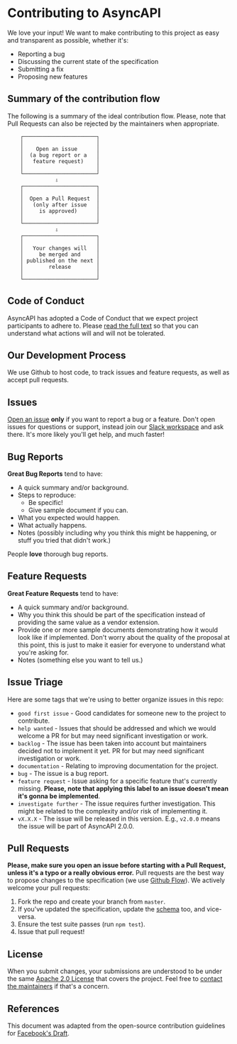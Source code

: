 # Contributing to AsyncAPI
We love your input! We want to make contributing to this project as easy and transparent as possible, whether it's:

- Reporting a bug
- Discussing the current state of the specification
- Submitting a fix
- Proposing new features

## Summary of the contribution flow

The following is a summary of the ideal contribution flow. Please, note that Pull Requests can also be rejected by the maintainers when appropriate.

```
    ┌───────────────────────┐
    │                       │
    │    Open an issue      │
    │  (a bug report or a   │
    │   feature request)    │
    │                       │
    └───────────────────────┘
               ⇩
    ┌───────────────────────┐
    │                       │
    │  Open a Pull Request  │
    │   (only after issue   │
    │     is approved)      │
    │                       │
    └───────────────────────┘
               ⇩
    ┌───────────────────────┐
    │                       │
    │   Your changes will   │
    │     be merged and     │
    │ published on the next │
    │        release        │
    │                       │
    └───────────────────────┘
```

## Code of Conduct
AsyncAPI has adopted a Code of Conduct that we expect project participants to adhere to. Please [read the full text](CODE_OF_CONDUCT.md) so that you can understand what actions will and will not be tolerated.

## Our Development Process
We use Github to host code, to track issues and feature requests, as well as accept pull requests.

## Issues
[Open an issue](https://github.com/asyncapi/asyncapi/issues/new) **only** if you want to report a bug or a feature. Don't open issues for questions or support, instead join our [Slack workspace](https://join.slack.com/t/asyncapi/shared_invite/enQtNDY3MzI0NjU5OTQyLWU4ZGU2MTg1MDIyZDFjMTI2YjkxYTdlMzc1NjgzYTAxZDM1YTg1NDhhMTE2NDliMjlhZjYxNzk0ZTE5ZGU1ZTg) and ask there. It's more likely you'll get help, and much faster!

## Bug Reports
**Great Bug Reports** tend to have:

- A quick summary and/or background.
- Steps to reproduce:
  - Be specific!
  - Give sample document if you can.
- What you expected would happen.
- What actually happens.
- Notes (possibly including why you think this might be happening, or stuff you tried that didn't work.)

People **love** thorough bug reports.

## Feature Requests
**Great Feature Requests** tend to have:

- A quick summary and/or background.
- Why you think this should be part of the specification instead of providing the same value as a vendor extension.
- Provide one or more sample documents demonstrating how it would look like if implemented. Don't worry about the quality of the proposal at this point, this is just to make it easier for everyone to understand what you're asking for.
- Notes (something else you want to tell us.)

## Issue Triage
Here are some tags that we're using to better organize issues in this repo:

* `good first issue` - Good candidates for someone new to the project to contribute.
* `help wanted` - Issues that should be addressed and which we would welcome a
PR for but may need significant investigation or work.
* `backlog` - The issue has been taken into account but maintainers decided not to implement it yet.
PR for but may need significant investigation or work.
* `documentation` - Relating to improving documentation for the project.
* `bug` - The issue is a bug report.
* `feature request` - Issue asking for a specific feature that's currently missing. **Please, note that applying this label to an issue doesn't mean it's gonna be implemented**.
* `investigate further` - The issue requires further investigation. This might be related to the complexity and/or risk of implementing it.
* `vX.X.X` - The issue will be released in this version. E.g., `v2.0.0` means the issue will be part of AsyncAPI 2.0.0.

## Pull Requests
**Please, make sure you open an issue before starting with a Pull Request, unless it's a typo or a really obvious error.** Pull requests are the best way to propose changes to the specification (we use [Github Flow](https://guides.github.com/introduction/flow/index.html)). We actively welcome your pull requests:

1. Fork the repo and create your branch from `master`.
2. If you've updated the specification, update the [schema](./schema/asyncapi.json) too, and vice-versa.
3. Ensure the test suite passes (run `npm test`).
4. Issue that pull request!

## License
When you submit changes, your submissions are understood to be under the same [Apache 2.0 License](LICENSE) that covers the project. Feel free to [contact the maintainers](https://join.slack.com/t/asyncapi/shared_invite/enQtNDY3MzI0NjU5OTQyLWU4ZGU2MTg1MDIyZDFjMTI2YjkxYTdlMzc1NjgzYTAxZDM1YTg1NDhhMTE2NDliMjlhZjYxNzk0ZTE5ZGU1ZTg) if that's a concern.

## References
This document was adapted from the open-source contribution guidelines for [Facebook's Draft](https://github.com/facebook/draft-js/blob/master/CONTRIBUTING.md).